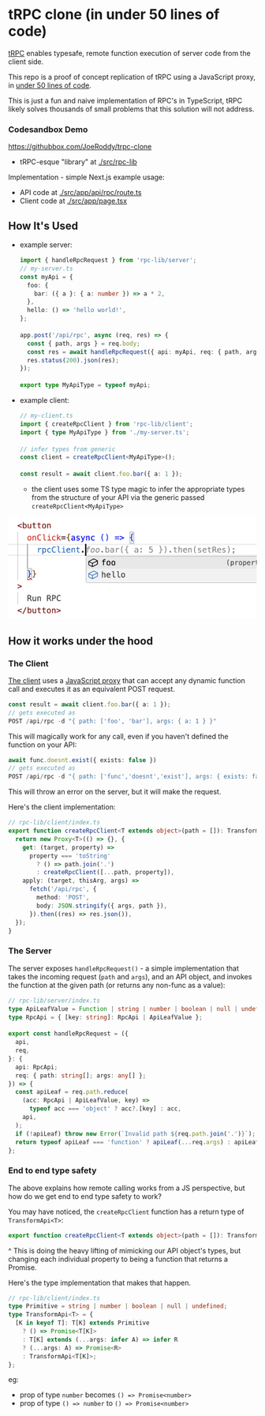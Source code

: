 # tRPC clone (in under 50 lines of code)

[tRPC](https://trpc.io/) enables typesafe, remote function execution of server code from the client side.

This repo is a proof of concept replication of tRPC using a JavaScript proxy, in [under 50 lines of code](./src/rpc-lib/).

This is just a fun and naive implementation of RPC's in TypeScript, tRPC likely solves thousands of small problems that this solution will not address.

### Codesandbox Demo

https://githubbox.com/JoeRoddy/trpc-clone

- tRPC-esque "library" at [./src/rpc-lib](./src/rpc-lib/)

Implementation - simple Next.js example usage:

- API code at [./src/app/api/rpc/route.ts](./src/app/api/rpc/route.ts)
- Client code at [./src/app/page.tsx](./src/app/page.tsx)

## How It's Used

- example server:

  ```ts
  import { handleRpcRequest } from 'rpc-lib/server';
  // my-server.ts
  const myApi = {
    foo: {
      bar: ({ a }: { a: number }) => a * 2,
    },
    hello: () => 'hello world!',
  };

  app.post('/api/rpc', async (req, res) => {
    const { path, args } = req.body;
    const res = await handleRpcRequest({ api: myApi, req: { path, args } });
    res.status(200).json(res);
  });

  export type MyApiType = typeof myApi;
  ```

- example client:

  ```ts
  // my-client.ts
  import { createRpcClient } from 'rpc-lib/client';
  import { type MyApiType } from './my-server.ts';

  // infer types from generic
  const client = createRpcClient<MyApiType>();

  const result = await client.foo.bar({ a: 1 });
  ```

  - the client uses some TS type magic to infer the appropriate types from the structure of your API via the generic passed `createRpcClient<MyApiType>`

![type completion](./example-images/type-completion.png)

## How it works under the hood

### The Client

[The client](./src/rpc-lib/client/index.ts) uses a [JavaScript proxy](https://developer.mozilla.org/en-US/docs/Web/JavaScript/Reference/Global_Objects/Proxy) that can accept any dynamic function call and executes it as an equivalent POST request.

```ts
const result = await client.foo.bar({ a: 1 });
// gets executed as
POST /api/rpc -d "{ path: ['foo', 'bar'], args: { a: 1 } }"
```

This will magically work for any call, even if you haven't defined the function on your API:

```ts
await func.doesnt.exist({ exists: false })
// gets executed as
POST /api/rpc -d "{ path: ['func','doesnt','exist'], args: { exists: false } }"
```

This will throw an error on the server, but it will make the request.

Here's the client implementation:

```ts
// rpc-lib/client/index.ts
export function createRpcClient<T extends object>(path = []): TransformApi<T> {
  return new Proxy<T>(() => {}, {
    get: (target, property) =>
      property === 'toString'
        ? () => path.join('.')
        : createRpcClient([...path, property]),
    apply: (target, thisArg, args) =>
      fetch('/api/rpc', {
        method: 'POST',
        body: JSON.stringify({ args, path }),
      }).then((res) => res.json()),
  });
}
```

### The Server

The server exposes `handleRpcRequest()` - a simple implementation that takes the incoming request (`path` and `args`), and an API object, and invokes the function at the given path (or returns any non-func as a value):

```ts
// rpc-lib/server/index.ts
type ApiLeafValue = Function | string | number | boolean | null | undefined;
type RpcApi = { [key: string]: RpcApi | ApiLeafValue };

export const handleRpcRequest = ({
  api,
  req,
}: {
  api: RpcApi;
  req: { path: string[]; args: any[] };
}) => {
  const apiLeaf = req.path.reduce(
    (acc: RpcApi | ApiLeafValue, key) =>
      typeof acc === 'object' ? acc?.[key] : acc,
    api,
  );
  if (!apiLeaf) throw new Error(`Invalid path ${req.path.join('.')}`);
  return typeof apiLeaf === 'function' ? apiLeaf(...req.args) : apiLeaf;
};
```

### End to end type safety

The above explains how remote calling works from a JS perspective, but how do we get end to end type safety to work?

You may have noticed, the `createRpcClient` function has a return type of `TransformApi<T>`:

```ts
export function createRpcClient<T extends object>(path = []): TransformApi<T>;
```

^ This is doing the heavy lifting of mimicking our API object's types, but changing each individual property to being a function that returns a Promise.

Here's the type implementation that makes that happen.

```ts
// rpc-lib/client/index.ts
type Primitive = string | number | boolean | null | undefined;
type TransformApi<T> = {
  [K in keyof T]: T[K] extends Primitive
    ? () => Promise<T[K]>
    : T[K] extends (...args: infer A) => infer R
    ? (...args: A) => Promise<R>
    : TransformApi<T[K]>;
};
```

eg:

- prop of type `number` becomes `() => Promise<number>`
- prop of type `() => number` to `() => Promise<number>`
